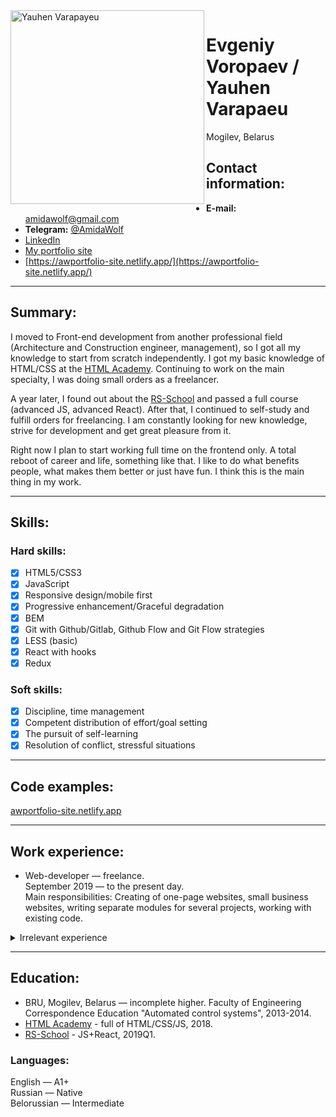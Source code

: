 <img align="left" width="310" height="310" src="https://avatars.githubusercontent.com/u/35904041?v=4" alt="Yauhen Varapayeu">

# Evgeniy Voropaev / Yauhen Varapaeu  
Mogilev, Belarus

## Contact information:  
+ **E-mail:** amidawolf@gmail.com
+ **Telegram:** [@AmidaWolf](https://t.me/AmidaWolf)
+ [LinkedIn](https://www.linkedin.com/in/evgeniy-voropaev-aw)
+ [My portfolio site](https://awportfolio-site.netlify.app/)
+ [https://awportfolio-site.netlify.app/](https://awportfolio-site.netlify.app/)

- - -

## Summary:  
I moved to Front-end development from another professional field
(Architecture and Construction engineer, management),
so I got all my knowledge to start from scratch independently.
I got my basic knowledge of HTML/CSS at the [HTML Academy](https://htmlacademy.ru/profile/amidawolf).
Continuing to work on the main specialty, I was doing small orders as a freelancer.

A year later, I found out about the [RS-School](https://rs.school/) and passed a full course
(advanced JS, advanced React). After that,
I continued to self-study and fulfill orders for freelancing.
I am constantly looking for new knowledge, strive for development and get great pleasure from it.

Right now I plan to start working full time on the frontend only.
A total reboot of career and life, something like that.
I like to do what benefits people, what makes them better or just have fun.
I think this is the main thing in my work.

- - -

## Skills:
### Hard skills:
- [x]  HTML5/CSS3  
- [x]  JavaScript  
- [x]  Responsive design/mobile first  
- [x]  Progressive enhancement/Graceful degradation  
- [x]  BEM  
- [x]  Git with Github/Gitlab, Github Flow and Git Flow strategies  
- [x]  LESS (basic)  
- [x]  React with hooks  
- [x]  Redux  
### Soft skills:  
- [x]  Discipline, time management  
- [x]  Competent distribution of effort/goal setting  
- [x]  The pursuit of self-learning  
- [x]  Resolution of conflict, stressful situations  

- - -
  
## Code examples:  
[awportfolio-site.netlify.app](https://awportfolio-site.netlify.app/)  

- - -
 
## Work experience:  
+ Web-developer — freelance.  
September 2019 — to the present day.  
Main responsibilities: Creating of one-page websites,
small business websites, writing separate modules for several projects,
working with existing code.

<details><summary>Irrelevant experience</summary>
  
- Director of Center of Architecture and Construction LLC  
Jule 2013 — to the present day.  
Main responsibilities: Organization of the enterprise, management and recruitment, support up-to-date material and technical base, search and work with customers, monitoring the execution of works, maintaining financial activities of the enterprise.  

- Engineer PTD  
June 2011 - June 2013.  
Main responsibilities: Estimated work, pricing, quality control of work performed, preparation for
participation in tenders, engineering support.  

</details>

- - -
  
## Education:  
+ BRU, Mogilev, Belarus — incomplete higher. Faculty of Engineering Correspondence Education 
"Automated control systems", 2013-2014.  
+ [HTML Academy](https://htmlacademy.ru/profile/amidawolf) - full of HTML/CSS/JS, 2018.  
+ [RS-School](https://rs.school/) - JS+React, 2019Q1.  

### Languages:
English — A1+  
Russian — Native  
Belorussian — Intermediate  

